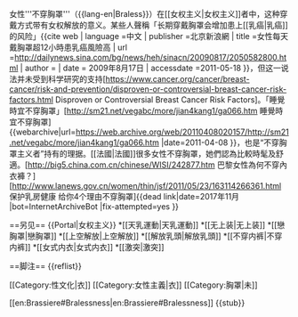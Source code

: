 女性'''不穿胸罩'''（{{lang-en|Braless}}）在[[女权主义|女权主义]]者中，这种穿戴方式带有女权解放的意义。某些人聲稱「长期穿戴胸罩会增加患上[[乳癌|乳癌]]的风险」<ref>{{cite web | language =中文 | publisher =北京新浪網 | title =女性每天戴胸罩超12小時患乳癌風險高 | url =http://dailynews.sina.com/bg/news/heh/sinacn/20090817/2050582800.html | author =  | date = 2009年8月17日 | accessdate =2011-05-18 }}</ref>，但这一说法并未受到科学研究的支持<ref>[https://www.cancer.org/cancer/breast-cancer/risk-and-prevention/disproven-or-controversial-breast-cancer-risk-factors.html Disproven or Controversial Breast Cancer Risk Factors]</ref>。「睡覺時宜不穿胸罩」<ref>[http://sm21.net/vegabc/more/jian4kang1/ga066.htm 睡覺時宜不穿胸罩] {{webarchive|url=https://web.archive.org/web/20110408020157/http://sm21.net/vegabc/more/jian4kang1/ga066.htm |date=2011-04-08 }}</ref>，也是“不穿胸罩主义者”持有的理据。[[法國|法國]]很多女性不穿胸罩，她們認為比較時髦及舒適。<ref>[http://big5.china.com.cn/chinese/WISI/242877.htm 巴黎女性為何不穿內衣褲？]</ref><ref>[http://www.lanews.gov.cn/women/thin/jsf/2011/05/23/163114266361.html 保护乳房健康 给你4个理由不穿胸罩]{{dead link|date=2017年11月 |bot=InternetArchiveBot |fix-attempted=yes }}</ref>

==另见==
{{Portal|女权主义}}
*[[天乳運動|天乳運動]]
*[[无上装|无上装]]
*[[戀胸罩|戀胸罩]]
*[[上空解放|上空解放]]
*[[解放乳頭|解放乳頭]]
*[[不穿内裤|不穿内裤]]
*[[女式内衣|女式内衣]]
*[[激突|激突]]

==脚注==
{{reflist}}

[[Category:性文化|衣]]
[[Category:女性主義|衣]]
[[Category:胸罩|未]]

[[en:Brassiere#Bralessness|en:Brassiere#Bralessness]]
{{stub}}